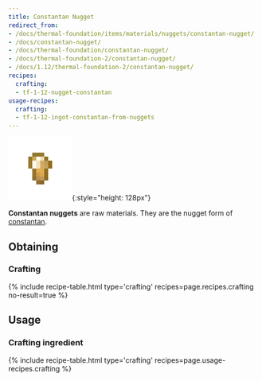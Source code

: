 ```yaml
---
title: Constantan Nugget
redirect_from:
- /docs/thermal-foundation/items/materials/nuggets/constantan-nugget/
- /docs/constantan-nugget/
- /docs/thermal-foundation/constantan-nugget/
- /docs/thermal-foundation-2/constantan-nugget/
- /docs/1.12/thermal-foundation-2/constantan-nugget/
recipes:
  crafting:
  - tf-1-12-nugget-constantan
usage-recipes:
  crafting:
  - tf-1-12-ingot-constantan-from-nuggets
---
```


![Constantan nugget](/assets/images/thermal-foundation-2/nugget-constantan.png){:style="height: 128px"}


**Constantan nuggets** are raw materials. They are the nugget form of
[constantan](../constantan-ingot/).


Obtaining
---------

### Crafting
{% include recipe-table.html type='crafting' recipes=page.recipes.crafting no-result=true %}


Usage
-----

### Crafting ingredient
{% include recipe-table.html type='crafting' recipes=page.usage-recipes.crafting %}
